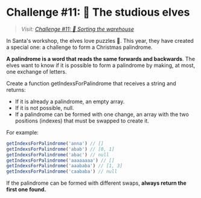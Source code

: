 # Challenge #11: 📖 The studious elves

>_Visit: [Challenge #11: 🏬 Sorting the warehouse](https://adventjs.dev/challenges/2023/11)_

In Santa's workshop, the elves love puzzles 🧠. This year, they have created a
special one: a challenge to form a Christmas palindrome.

**A palindrome is a word that reads the same forwards and backwards**. The elves
want to know if it is possible to form a palindrome by making, at most, one
exchange of letters.

Create a function getIndexsForPalindrome that receives a string and returns:

- If it is already a palindrome, an empty array.
- If it is not possible, null.
- If a palindrome can be formed with one change, an array with the two positions
  (indexes) that must be swapped to create it.

For example:

```javascript
getIndexsForPalindrome('anna') // []
getIndexsForPalindrome('abab') // [0, 1]
getIndexsForPalindrome('abac') // null
getIndexsForPalindrome('aaaaaaaa') // []
getIndexsForPalindrome('aaababa') // [1, 3]
getIndexsForPalindrome('caababa') // null
```

If the palindrome can be formed with different swaps, **always return the first
one found.**
